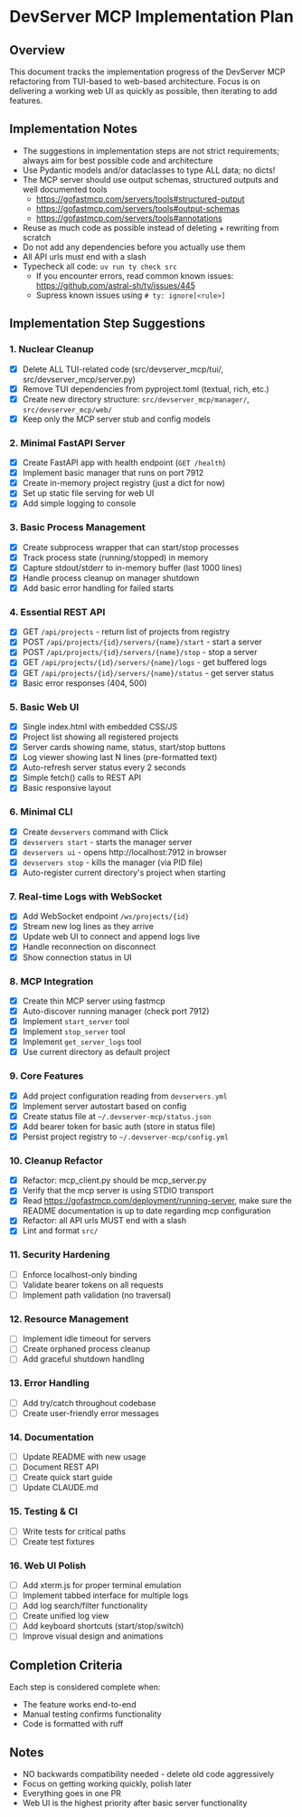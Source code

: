 # DevServer MCP Implementation Plan

## Overview

This document tracks the implementation progress of the DevServer MCP refactoring from TUI-based to web-based architecture. Focus is on delivering a working web UI as quickly as possible, then iterating to add features.

## Implementation Notes

- The suggestions in implementation steps are not strict requirements; always aim for best possible code and architecture
- Use Pydantic models and/or dataclasses to type ALL data; no dicts!
- The MCP server should use output schemas, structured outputs and well documented tools
  - https://gofastmcp.com/servers/tools#structured-output
  - https://gofastmcp.com/servers/tools#output-schemas
  - https://gofastmcp.com/servers/tools#annotations
- Reuse as much code as possible instead of deleting + rewriting from scratch
- Do not add any dependencies before you actually use them
- All API urls must end with a slash
- Typecheck all code: `uv run ty check src`
  - If you encounter errors, read common known issues: https://github.com/astral-sh/ty/issues/445
  - Supress known issues using `# ty: ignore[<rule>]`

## Implementation Step Suggestions

### 1. Nuclear Cleanup

- [x] Delete ALL TUI-related code (src/devserver_mcp/tui/, src/devserver_mcp/server.py)
- [x] Remove TUI dependencies from pyproject.toml (textual, rich, etc.)
- [x] Create new directory structure: `src/devserver_mcp/manager/`, `src/devserver_mcp/web/`
- [x] Keep only the MCP server stub and config models

### 2. Minimal FastAPI Server

- [x] Create FastAPI app with health endpoint (`GET /health`)
- [x] Implement basic manager that runs on port 7912
- [x] Create in-memory project registry (just a dict for now)
- [x] Set up static file serving for web UI
- [x] Add simple logging to console

### 3. Basic Process Management

- [x] Create subprocess wrapper that can start/stop processes
- [x] Track process state (running/stopped) in memory
- [x] Capture stdout/stderr to in-memory buffer (last 1000 lines)
- [x] Handle process cleanup on manager shutdown
- [x] Add basic error handling for failed starts

### 4. Essential REST API

- [x] GET `/api/projects` - return list of projects from registry
- [x] POST `/api/projects/{id}/servers/{name}/start` - start a server
- [x] POST `/api/projects/{id}/servers/{name}/stop` - stop a server
- [x] GET `/api/projects/{id}/servers/{name}/logs` - get buffered logs
- [x] GET `/api/projects/{id}/servers/{name}/status` - get server status
- [x] Basic error responses (404, 500)

### 5. Basic Web UI

- [x] Single index.html with embedded CSS/JS
- [x] Project list showing all registered projects
- [x] Server cards showing name, status, start/stop buttons
- [x] Log viewer showing last N lines (pre-formatted text)
- [x] Auto-refresh server status every 2 seconds
- [x] Simple fetch() calls to REST API
- [x] Basic responsive layout

### 6. Minimal CLI

- [x] Create `devservers` command with Click
- [x] `devservers start` - starts the manager server
- [x] `devservers ui` - opens http://localhost:7912 in browser
- [x] `devservers stop` - kills the manager (via PID file)
- [x] Auto-register current directory's project when starting

### 7. Real-time Logs with WebSocket

- [x] Add WebSocket endpoint `/ws/projects/{id}`
- [x] Stream new log lines as they arrive
- [x] Update web UI to connect and append logs live
- [x] Handle reconnection on disconnect
- [x] Show connection status in UI

### 8. MCP Integration

- [x] Create thin MCP server using fastmcp
- [x] Auto-discover running manager (check port 7912)
- [x] Implement `start_server` tool
- [x] Implement `stop_server` tool
- [x] Implement `get_server_logs` tool
- [x] Use current directory as default project

### 9. Core Features

- [x] Add project configuration reading from `devservers.yml`
- [x] Implement server autostart based on config
- [x] Create status file at `~/.devserver-mcp/status.json`
- [x] Add bearer token for basic auth (store in status file)
- [x] Persist project registry to `~/.devserver-mcp/config.yml`

### 10. Cleanup Refactor

- [x] Refactor: mcp_client.py should be mcp_server.py
- [x] Verify that the mcp server is using STDIO transport
- [x] Read https://gofastmcp.com/deployment/running-server, make sure the README documentation is up to date regarding mcp configuration
- [x] Refactor: all API urls MUST end with a slash
- [x] Lint and format `src/`

### 11. Security Hardening

- [ ] Enforce localhost-only binding
- [ ] Validate bearer tokens on all requests
- [ ] Implement path validation (no traversal)

### 12. Resource Management

- [ ] Implement idle timeout for servers
- [ ] Create orphaned process cleanup
- [ ] Add graceful shutdown handling

### 13. Error Handling

- [ ] Add try/catch throughout codebase
- [ ] Create user-friendly error messages

### 14. Documentation

- [ ] Update README with new usage
- [ ] Document REST API
- [ ] Create quick start guide
- [ ] Update CLAUDE.md

### 15. Testing & CI

- [ ] Write tests for critical paths
- [ ] Create test fixtures

### 16. Web UI Polish

- [ ] Add xterm.js for proper terminal emulation
- [ ] Implement tabbed interface for multiple logs
- [ ] Add log search/filter functionality
- [ ] Create unified log view
- [ ] Add keyboard shortcuts (start/stop/switch)
- [ ] Improve visual design and animations

## Completion Criteria

Each step is considered complete when:

- The feature works end-to-end
- Manual testing confirms functionality
- Code is formatted with ruff

## Notes

- NO backwards compatibility needed - delete old code aggressively
- Focus on getting working quickly, polish later
- Everything goes in one PR
- Web UI is the highest priority after basic server functionality

